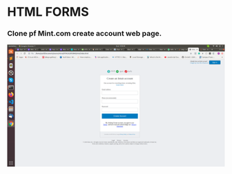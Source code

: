 <h1>HTML FORMS
<h3>Clone pf Mint.com create account web page.
  
![Image Mint.com Create Account](readme.png)

